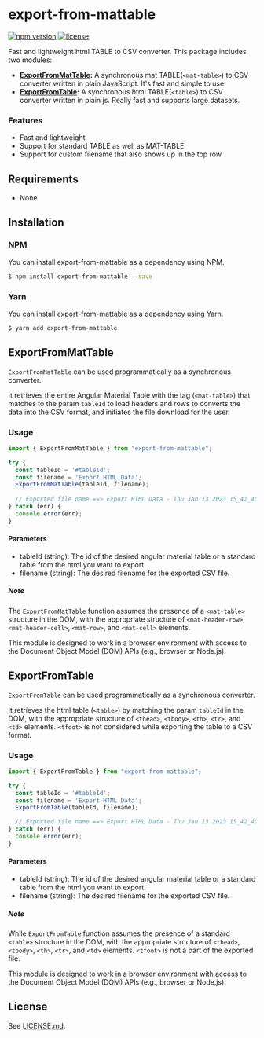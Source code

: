# export-from-mattable

[![npm version](https://badge.fury.io/js/export-from-mattable.svg)](https://www.npmjs.com/package/export-from-mattable)
[![license](https://img.shields.io/npm/l/export-from-mattable)](https://github.com/suhaibjanjua/export-from-mattable/blob/main/LICENSE.md)

Fast and lightweight html TABLE to CSV converter. This package includes two modules:

  * **[ExportFromMatTable](#exportfrommattable):** A synchronous mat TABLE(`<mat-table>`) to CSV converter written in plain JavaScript. It's fast and simple to use.
  * **[ExportFromTable](#exportfromtable):** A synchronous html TABLE(`<table>`) to CSV converter written in plain js. Really fast and supports large datasets.


### Features

- Fast and lightweight
- Support for standard TABLE as well as MAT-TABLE
- Support for custom filename that also shows up in the top row


## Requirements

- None


## Installation

### **NPM**

You can install export-from-mattable as a dependency using NPM.

```bash
$ npm install export-from-mattable --save
```


### **Yarn**

You can install export-from-mattable as a dependency using Yarn.

```bash
$ yarn add export-from-mattable
```


## ExportFromMatTable

`ExportFromMatTable` can be used programmatically as a synchronous converter.

It retrieves the entire Angular Material Table with the tag (`<mat-table>`) that matches to the param `tableId` to load headers and rows to converts the data into the CSV format, and initiates the file download for the user.


### Usage

```js
import { ExportFromMatTable } from "export-from-mattable";

try {
  const tableId = '#tableId';
  const filename = 'Export HTML Data';
  ExportFromMatTable(tableId, filename);
  
  // Exported file name ==> Export HTML Data - Thu Jan 13 2023 15_42_45.csv
} catch (err) {
  console.error(err);
}
```


#### Parameters

* tableId (string): The id of the desired angular material table or a standard table from the html you want to export.
* filename (string): The desired filename for the exported CSV file.


##### Note

The `ExportFromMatTable` function assumes the presence of a `<mat-table>` structure in the DOM, with the appropriate structure of `<mat-header-row>`, `<mat-header-cell>`, `<mat-row>`, and `<mat-cell>` elements. 

This module is designed to work in a browser environment with access to the Document Object Model (DOM) APIs (e.g., browser or Node.js).


## ExportFromTable

`ExportFromTable` can be used programmatically as a synchronous converter.

It retrieves the html table (`<table>`) by matching the param `tableId` in the DOM, with the appropriate structure of `<thead>`, `<tbody>`, `<th>`, `<tr>`, and `<td>` elements. `<tfoot>` is not considered while exporting the table to a CSV format.

### Usage

```js
import { ExportFromTable } from "export-from-mattable";

try {
  const tableId = '#tableId';
  const filename = 'Export HTML Data';
  ExportFromTable(tableId, filename);

  // Exported file name ==> Export HTML Data - Thu Jan 13 2023 15_42_45.csv
} catch (err) {
  console.error(err);
}
```


#### Parameters

* tableId (string): The id of the desired angular material table or a standard table from the html you want to export.
* filename (string): The desired filename for the exported CSV file.


##### Note

While `ExportFromTable` function assumes the presence of a standard `<table>` structure in the DOM, with the appropriate structure of `<thead>`, `<tbody>`, `<th>`, `<tr>`, and `<td>` elements. `<tfoot>` is not a part of the exported file.

This module is designed to work in a browser environment with access to the Document Object Model (DOM) APIs (e.g., browser or Node.js).


## License

See [LICENSE.md](https://github.com/suhaibjanjua/export-from-mattable/blob/main/LICENSE.md).
